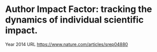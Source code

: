 # Author Impact Factor: tracking the dynamics of individual scientific impact.

Year 2014
URL https://www.nature.com/articles/srep04880


